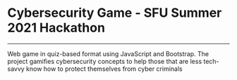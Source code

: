 # Cybersecurity Game - SFU Summer 2021 Hackathon
***
Web game in quiz-based format using JavaScript and Bootstrap. 
The project gamifies cybersecurity concepts to help those that are less tech-savvy know how to protect themselves from cyber criminals
